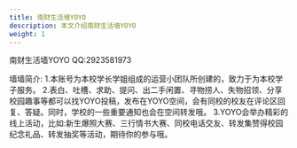 ```yaml
---
title: 南财生活墙YOYO
description: 本文介绍南财生活墙YOYO
weight: 1
---
```

南财生活墙YOYO
QQ:2923581973

墙墙简介:
1.本账号为本校学长学姐组成的运营小团队所创建的，致力于为本校学子服务。
2.表白、吐槽、求助、提问、出二手闲置、寻物捞人、失物招领、分享校园趣事等都可以找YOYO投稿，发布在YOYO空间，会有同校的校友在评论区回复、答疑。同时，学校的一些重要通知也会在空间转发哦。
3.YOYO会举办精彩的线上活动，比如:新生爆照大赛、三行情书大赛、同校电话交友、转发集赞得校园纪念礼品、转发抽奖等活动，期待你的参与哦。